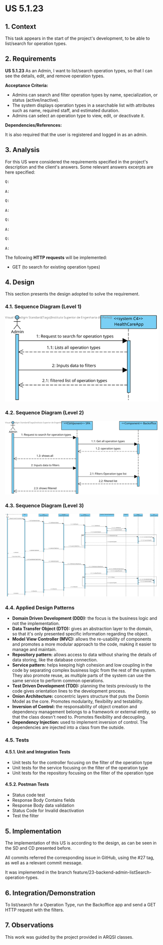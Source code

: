 # US 5.1.23

## 1. Context

This task appears in the start of the project's development, to be able to list/search for operation types.


## 2. Requirements

**US 5.1.23** As an Admin, I want to list/search operation types, so that I can see the details, edit, and remove operation types.

**Acceptance Criteria:**
- Admins can search and filter operation types by name, specialization, or status (active/inactive).
- The system displays operation types in a searchable list with attributes such as name, required staff, and estimated duration.
- Admins can select an operation type to view, edit, or deactivate it.


**Dependencies/References:**

It is also required that the user is registered and logged in as an admin.


## 3. Analysis

For this US were considered the requirements specified in the project's description and the client's answers. 
Some relevant answers excerpts are here specified:


```
Q: 

A: 
```

```
Q: 

A: 
```

```
Q: 

A: 
```

```
Q: 

A: 
```

The following **HTTP requests** will be implemented:
- GET (to search for existing operation types)


## 4. Design

This section presents the design adopted to solve the requirement.

### 4.1. Sequence Diagram (Level 1)

![SSD_Lvl1.png](SD1.svg) 


### 4.2. Sequence Diagram (Level 2)

![SSD_Lvl1.png](SD2.svg) 


### 4.3. Sequence Diagram (Level 3)

![SSD_Lvl1.png](SD3.svg) 

### 4.4. Applied Design Patterns

- **Domain Driven Development (DDD):** the focus is the business logic and not the implementation.
- **Data Transfer Object (DTO):** gives an abstraction layer to the domain, so that it's only presented specific information regarding the object.
- **Model View Controller (MVC):** allows the re-usability of components and promotes a more modular approach to the code, making it easier to manage and maintain.
- **Repository pattern:** allows access to data without sharing the details of data storing, like the database connection.
- **Service pattern:** helps keeping high cohesion and low coupling in the code by separating complex business logic from the rest of the system. They also promote reuse, as multiple parts of the system can use the same service to perform common operations.
- **Test Driven Development (TDD):** planning the tests previously to the code gives orientation lines to the development process.
- **Onion Architecture:** concentric layers structure that puts the Domin Model as the core. Promotes modularity, flexibility and testability.
- **Inversion of Control:** the responsability of object creation and dependency management belongs to a framework or external entity, so that the class doesn't need to. Promotes flexibility and decoupling.
- **Dependency Injection:** used to implement inversion of control. The dependencies are injected into a class from the outside.


### 4.5. Tests

#### 4.5.1. Unit and Integration Tests

- Unit tests for the controller focusing on the filter of the operation type
- Unit tests for the service focusing on the filter of the operation type
- Unit tests for the repository focusing on the filter of the operation type


#### 4.5.2. Postman Tests

- Status code test
- Response Body Contains fields
- Response Body data validation
- Status Code for Invalid deactivation
- Test the filter


## 5. Implementation

The implementation of this US is according to the design, as can be seen in the SD and CD presented before.

All commits referred the corresponding issue in GitHub, using the #27 tag, as well as a relevant commit message.

It was implemented in the branch feature/23-backend-admin-listSearch-operation-types.


## 6. Integration/Demonstration

To list/search for a Operation Type, run the Backoffice app and send a GET HTTP request with the filters.

## 7. Observations

This work was guided by the project provided in ARQSI classes.